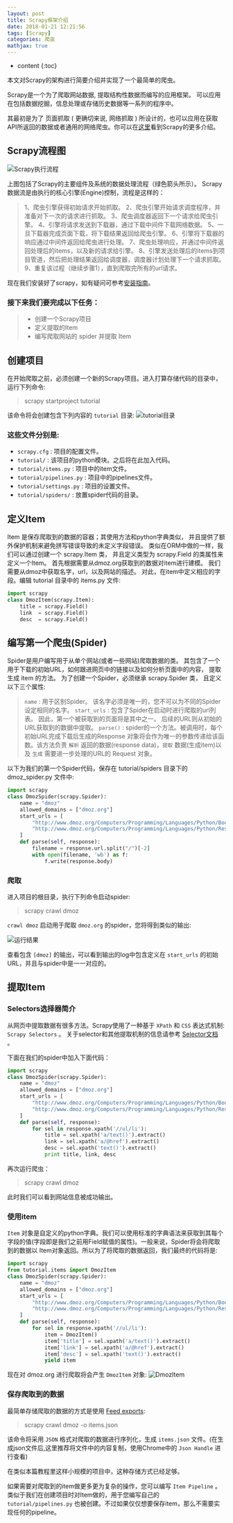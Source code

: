 ```yaml
---
layout: post
title: Scrapy框架介绍
date: 2018-01-21 12:21:56
tags: [Scrapy]
categories: 爬虫
mathjax: true
---
```


* content
{:toc}

本文对Scrapy的架构进行简要介绍并实现了一个最简单的爬虫。




Scrapy是一个为了爬取网站数据, 提取结构性数据而编写的应用框架。 可以应用在包括数据挖掘，信息处理或存储历史数据等一系列的程序中。

其最初是为了 页面抓取 ( 更确切来说, 网络抓取 ) 所设计的，也可以应用在获取API所返回的数据或者通用的网络爬虫。你可以在[这里](http://scrapy.readthedocs.io/en/latest/)看到Scrapy的更多介绍。

## Scrapy流程图

![Scrapy执行流程](/img/scrapy_2.png)

上图包括了Scrapy的主要组件及系统的数据处理流程（绿色箭头所示）。
Scrapy数据流是由执行的核心引擎(Engine)控制，流程是这样的：

> 1、爬虫引擎获得初始请求开始抓取。
> 2、爬虫引擎开始请求调度程序，并准备对下一次的请求进行抓取。
> 3、爬虫调度器返回下一个请求给爬虫引擎。
> 4、引擎将请求发送到下载器，通过下载中间件下载网络数据。
> 5、一旦下载器完成页面下载，将下载结果返回给爬虫引擎。
> 6、引擎将下载器的响应通过中间件返回给爬虫进行处理。
> 7、爬虫处理响应，并通过中间件返回处理后的items，以及新的请求给引擎。
> 8、引擎发送处理后的items到项目管道，然后把处理结果返回给调度器，调度器计划处理下一个请求抓取。
> 9、重复该过程（继续步骤1），直到爬取完所有的url请求。

现在我们安装好了scrapy，如有疑问可参考[安装指南](http://scrapy.readthedocs.io/en/latest/intro/install.html)。

### 接下来我们要完成以下任务：

> * 创建一个Scrapy项目
> * 定义提取的Item
> * 编写爬取网站的 spider 并提取 Item

## 创建项目
在开始爬取之前，必须创建一个新的Scrapy项目。进入打算存储代码的目录中，运行下列命令:
>scrapy startproject tutorial

该命令将会创建包含下列内容的 `tutorial` 目录:
![tutorial目录](/img/scrapy_1.png)

### 这些文件分别是:
* `scrapy.cfg` : 项目的配置文件。
* `tutorial/` : 该项目的python模块。之后将在此加入代码。
* `tutorial/items.py` : 项目中的item文件。
* `tutorial/pipelines.py` : 项目中的pipelines文件。
* `tutorial/settings.py` : 项目的设置文件。
* `tutorial/spiders/` : 放置spider代码的目录。

## 定义Item
Item 是保存爬取到的数据的容器；其使用方法和python字典类似， 并且提供了额外保护机制来避免拼写错误导致的未定义字段错误。
类似在ORM中做的一样，我们可以通过创建一个 scrapy.Item 类， 并且定义类型为 scrapy.Field 的类属性来定义一个Item。
首先根据需要从dmoz.org获取到的数据对item进行建模。 我们需要从dmoz中获取名字，url，以及网站的描述。 对此，在item中定义相应的字段。编辑 tutorial 目录中的 items.py 文件:

```python
import scrapy
class DmozItem(scrapy.Item):
    title = scrapy.Field()
    link  = scrapy.Field()
    desc  = scrapy.Field()
```

## 编写第一个爬虫(Spider)
Spider是用户编写用于从单个网站(或者一些网站)爬取数据的类。
其包含了一个用于下载的初始URL，如何跟进网页中的链接以及如何分析页面中的内容， 提取生成 item 的方法。
为了创建一个Spider，必须继承 scrapy.Spider 类， 且定义以下三个属性:

> `name` : 用于区别Spider。 该名字必须是唯一的，您不可以为不同的Spider设定相同的名字。
> `start_urls` : 包含了Spider在启动时进行爬取的url列表。 因此，第一个被获取到的页面将是其中之一。 后续的URL则从初始的URL获取到的数据中提取。
> `parse()` : spider的一个方法。被调用时，每个初始URL完成下载后生成的Response 对象将会作为唯一的参数传递给该函数。该方法负责 `解析` 返回的数据(response data)，`提取` 数据(生成item)以及 `生成` 需要进一步处理的URL的 Request 对象。

以下为我们的第一个Spider代码，保存在 tutorial/spiders 目录下的 dmoz_spider.py 文件中:
```python
import scrapy
class DmozSpider(scrapy.Spider):
    name = "dmoz"
    allowed_domains = ["dmoz.org"]
    start_urls = [
        "http://www.dmoz.org/Computers/Programming/Languages/Python/Books/",
        "http://www.dmoz.org/Computers/Programming/Languages/Python/Resources/"
    ]
    def parse(self, response):
        filename = response.url.split("/")[-2]
        with open(filename, 'wb') as f:
            f.write(response.body)
```

### 爬取
进入项目的根目录，执行下列命令启动spider:
> scrapy crawl dmoz

`crawl dmoz` 启动用于爬取 `dmoz.org` 的spider，您将得到类似的输出:

![运行结果](/img/scrapy_3.png)

查看包含 `[dmoz]` 的输出，可以看到输出的log中包含定义在 `start_urls` 的初始URL，并且与spider中是一一对应的。

## 提取Item
### Selectors选择器简介
从网页中提取数据有很多方法。Scrapy使用了一种基于 `XPath` 和 `CSS` 表达式机制: `Scrapy Selectors` 。 关于selector和其他提取机制的信息请参考 [Selector文档](http://scrapy.readthedocs.io/en/latest/topics/selectors.html) 。

下面在我们的spider中加入下面代码：
```python
import scrapy
class DmozSpider(scrapy.Spider):
    name = "dmoz"
    allowed_domains = ["dmoz.org"]
    start_urls = [
        "http://www.dmoz.org/Computers/Programming/Languages/Python/Books/",
        "http://www.dmoz.org/Computers/Programming/Languages/Python/Resources/"
    ]
    def parse(self, response):
        for sel in response.xpath('//ul/li'):
            title = sel.xpath('a/text()').extract()
            link = sel.xpath('a/@href').extract()
            desc = sel.xpath('text()').extract()
            print title, link, desc
```
再次运行爬虫：

> scrapy crawl dmoz

此时我们可以看到网站信息被成功输出。

### 使用item
`Item` 对象是自定义的python字典。我们可以使用标准的字典语法来获取到其每个字段的值(字段即是我们之前用Field赋值的属性)。一般来说，Spider将会将爬取到的数据以 Item对象返回。所以为了将爬取的数据返回，我们最终的代码将是:
```python
import scrapy
from tutorial.items import DmozItem
class DmozSpider(scrapy.Spider):
    name = "dmoz"
    allowed_domains = ["dmoz.org"]
    start_urls = [
        "http://www.dmoz.org/Computers/Programming/Languages/Python/Books/",
        "http://www.dmoz.org/Computers/Programming/Languages/Python/Resources/"
    ]
    def parse(self, response):
        for sel in response.xpath('//ul/li'):
            item = DmozItem()
            item['title'] = sel.xpath('a/text()').extract()
            item['link'] = sel.xpath('a/@href').extract()
            item['desc'] = sel.xpath('text()').extract()
            yield item
```
现在对 dmoz.org 进行爬取将会产生 `DmozItem` 对象:
![DmozItem](/img/scrapy_4.png)

### 保存爬取到的数据

最简单存储爬取的数据的方式是使用 [Feed exports](http://scrapy.readthedocs.io/en/latest/topics/feed-exports.html):
> scrapy crawl dmoz -o items.json

该命令将采用 `JSON` 格式对爬取的数据进行序列化，生成 `items.json` 文件。(在生成json文件后,这里推荐将文件中的内容复制，使用Chrome中的 `Json Handle` 进行查看)

在类似本篇教程里这样小规模的项目中，这种存储方式已经足够。

如果需要对爬取到的item做更多更为复杂的操作，您可以编写 `Item Pipeline` 。 类似于我们在创建项目时对Item做的，用于您编写自己的 `tutorial/pipelines.py` 也被创建。不过如果仅仅想要保存item，那么不需要实现任何的pipeline。

